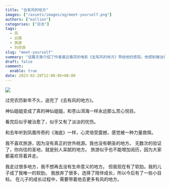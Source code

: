```yaml
---
title: "去有风的地方"
images: ["/assets/images/og/meet-yourself.png"]
authors: ["eallion"]
categories: ["日志"]
tags: 
  - 风
  - 云南
  - 旅游
  - 刘亦菲
slug: "meet-yourself"
summary: "这篇文章介绍了作者最近看完的电影《去有风的地方》带给他的感受。他感到被治愈了，但同时也带来了淡淡的忧伤。文章表达了作者对旅游的看法，认为自己不喜欢旅游，因为很少能找到真正的理想之地。然而，作者现在有了软肋，即他的儿子，因此他决定陪伴儿子成长，带着他去更多有风的地方。"
draft: false
comment: 
  enable: true
date: 2023-02-28T12:00:05+08:00
---
```


![](/assets/images/posts/2023/02/meetyourself.jpg)

过完农历新年不久，追完了《去有风的地方》。

神仙姐姐变成了真的神仙姐姐，和苍山洱海一样永远那么赏心悦目。

看完后似乎被治愈了，似乎又有了淡淡的忧伤。

和去年听到凤凰传奇的《海底》一样，心灵倍受震撼，感觉被一种力量救赎。

我不喜欢旅游，因为没有真正的世外桃源。我也没有朝圣的地方。
无数次的验证了，你向往的圣地，就是别人呆腻的地方。
旅游似乎也不能增加阅历，因为大家都喜欢背着井走。

我走过很多地方，我不想再去没有生命意义的地方。
但我现在有了软肋。我的儿子成了我唯一的软肋。
我放弃了很多，选择了陪伴成长，所以今后有了一些小目标。
在儿子的成长过程中，需要带着他去更多有风的地方。
